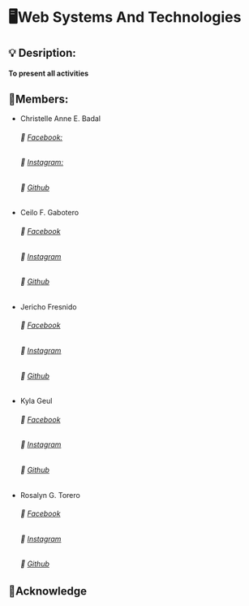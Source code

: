 # 🖥️Web Systems And Technologies 
## 💡 Desription:
#### To present all activities
## 🤸Members:

* Christelle Anne E. Badal
  ###### 📱 [Facebook:](https://www.facebook.com/ann.chris.ellet)
  ######  📱 [Instagram:](https://www.instagram.com/xriz_telle/)
  ######  📱 [Github](https://github.com/ChristelleAnn)

* Ceilo F. Gabotero
    ######  📱 [Facebook](https://www.facebook.com/ceilo.gabotero)
    ######  📱 [Instagram](https://www.instagram.com/zeldax_cg/)
    ######  📱 [Github](https://github.com/Ceilocg)
* Jericho Fresnido
    ######  📱 [Facebook](https://www.facebook.com/)
    ######  📱 [Instagram](https://instagram.com/jerichofresnido?igshid=OGQ5ZDc2ODk2ZA==)
    ######  📱 [Github](https://github.com/jericho0304)
* Kyla Geul
    ######  📱 [Facebook](https://www.facebook.com/profile.php?id=100008945647864&mibextid=b06tZ0)
    ######  📱 [Instagram](https://www.instagram.com/kyl.geul/?fbclid=IwAR14vL9ot94VxzJA-hDAPKM-vnvtna0gROTTYXSP5MhSc-iWd2aKyC3GH_g)
    ######  📱 [Github](https://github.com/geulkyla)
* Rosalyn G. Torero
    ######  📱 [Facebook](https://www.facebook.com/rosalyn.torero.9)
    ######  📱 [Instagram](https://www.instagram.com/rosalyntorero/)
    ######  📱 [Github](https://github.com/rosalyntor)


## 🧠Acknowledge
